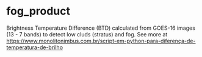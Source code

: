 # fog_product

Brightness Temperature Difference (BTD) calculated from GOES-16 images (13 - 7 bands) to detect low cluds (stratus) and fog. See more at https://www.monolitonimbus.com.br/script-em-python-para-diferença-de-temperatura-de-brilho
